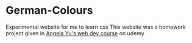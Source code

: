 # German-Colours
Experimental website for me to learn css
This website was a homework project given in [Angela Yu's web dev course](https://www.udemy.com/course/the-complete-web-development-bootcamp/) on udemy
